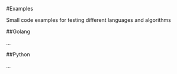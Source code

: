 #Examples

Small code examples for testing different languages and algorithms

##Golang

...


##Python


...




